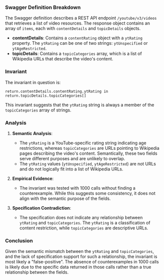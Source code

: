 ### Swagger Definition Breakdown

The Swagger definition describes a REST API endpoint `/youtube/v3/videos` that retrieves a list of video resources. The response object contains an array of `items`, each with `contentDetails` and `topicDetails` objects.

- **contentDetails**: Contains a `contentRating` object with a `ytRating` property. The `ytRating` can be one of two strings: `ytUnspecified` or `ytAgeRestricted`.
- **topicDetails**: Contains a `topicCategories` array, which is a list of Wikipedia URLs that describe the video's content.

### Invariant

The invariant in question is:

`return.contentDetails.contentRating.ytRating in return.topicDetails.topicCategories[]`

This invariant suggests that the `ytRating` string is always a member of the `topicCategories` array of strings.

### Analysis

1. **Semantic Analysis**:
   - The `ytRating` is a YouTube-specific rating string indicating age restrictions, whereas `topicCategories` are URLs pointing to Wikipedia pages describing the video's content. Semantically, these two fields serve different purposes and are unlikely to overlap.
   - The `ytRating` values (`ytUnspecified`, `ytAgeRestricted`) are not URLs and do not logically fit into a list of Wikipedia URLs.

2. **Empirical Evidence**:
   - The invariant was tested with 1000 calls without finding a counterexample. While this suggests some consistency, it does not align with the semantic purpose of the fields.

3. **Specification Contradiction**:
   - The specification does not indicate any relationship between `ytRating` and `topicCategories`. The `ytRating` is a classification of content restriction, while `topicCategories` are descriptive URLs.

### Conclusion

Given the semantic mismatch between the `ytRating` and `topicCategories`, and the lack of specification support for such a relationship, the invariant is most likely a "false-positive". The absence of counterexamples in 1000 calls is likely due to the specific data returned in those calls rather than a true relationship between the fields.
